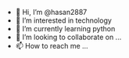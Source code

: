 - 👋 Hi, I’m @hasan2887
- 👀 I’m interested in technology
- 🌱 I’m currently learning python
- 💞️ I’m looking to collaborate on ...
- 📫 How to reach me ...

<!---
hasan2887/hasan2887 is a ✨ special ✨ repository because its `README.md` (this file) appears on your GitHub profile.
You can click the Preview link to take a look at your changes.
--->
